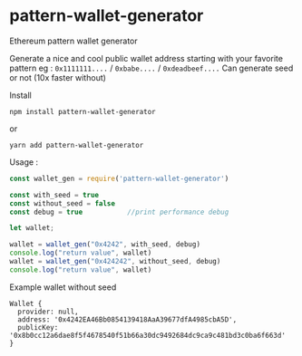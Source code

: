 # pattern-wallet-generator

Ethereum pattern wallet generator

Generate a nice and cool public wallet address starting with your favorite pattern 
eg : ```0x1111111....``` / ```0xbabe....``` / ```0xdeadbeef....```
Can generate seed or not (10x faster without)

Install 

```
npm install pattern-wallet-generator
```
or 

```
yarn add pattern-wallet-generator
```

Usage : 

```js
const wallet_gen = require('pattern-wallet-generator')

const with_seed = true
const without_seed = false
const debug = true           //print performance debug 

let wallet;

wallet = wallet_gen("0x4242", with_seed, debug)
console.log("return value", wallet)
wallet = wallet_gen("0x424242", without_seed, debug)
console.log("return value", wallet)
```

Example wallet without seed
```
Wallet {
  provider: null,
  address: '0x4242EA46Bb0854139418AaA39677dfA4985cbA5D',
  publicKey: '0x8b0cc12a6dae8f5f4678540f51b66a30dc9492684dc9ca9c481bd3c0ba6f663d'
}
```
